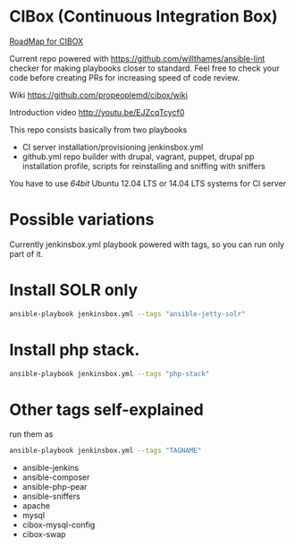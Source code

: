 CIBox (Continuous Integration Box)
=====

[RoadMap for CIBOX](https://github.com/propeoplemd/cibox/wiki/RoadMap)

Current repo powered with https://github.com/willthames/ansible-lint checker for making playbooks closer to standard.
Feel free to check your code before creating PRs for increasing speed of code review.

Wiki https://github.com/propeoplemd/cibox/wiki

Introduction video http://youtu.be/EJZcqTcycf0

This repo consists basically from two playbooks
- CI server installation/provisioning jenkinsbox.yml
- github.yml repo builder with drupal, vagrant, puppet, drupal pp installation profile, scripts for reinstalling and sniffing with sniffers

You have to use *64bit* Ubuntu 12.04 LTS or 14.04 LTS systems for CI server

Possible variations
=====

Currently jenkinsbox.yml playbook powered with tags, so you can run only part of it.

Install SOLR only
=====

```sh
ansible-playbook jenkinsbox.yml --tags "ansible-jetty-solr"
```

Install php stack.
=====

```sh
ansible-playbook jenkinsbox.yml --tags "php-stack"
```

Other tags self-explained
=====

run them as
```sh
ansible-playbook jenkinsbox.yml --tags "TAGNAME"
```

- ansible-jenkins
- ansible-composer
- ansible-php-pear
- ansible-sniffers
- apache
- mysql
- cibox-mysql-config
- cibox-swap




